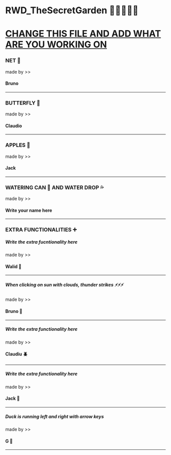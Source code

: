 # RWD_TheSecretGarden 🌳🏡🌱🦋💦
<h1><u>CHANGE THIS FILE AND ADD WHAT ARE YOU WORKING ON </u></h1>

<h3> NET 🏸 </h3>
 <p>made by >> </p>  <h4><b> Bruno</b></h4>
<hr>

 <h3> BUTTERFLY 🦋 </h3>
        <p>made by >> </p>  <h4><b> Claudio</b></h4>
<hr>

<h3>APPLES 🍎   </h3>
<p>made by >> </p>  <h4><b> Jack</b></h4>
<hr>

<h3>WATERING CAN 🚿 AND WATER DROP 💦</h3>
<p>made by >> </p>  <h4><b> Write your name here</b></h4>
<hr>


<h3> EXTRA FUNCTIONALITIES  ➕</h3>
<h5><b><i>Write the extra fucntionality here</i></b></h5>
<p>made by >> </p>  <h4><b> Walid 🦂</b></h4>
<hr>

<h5><b><i>When clicking on sun with clouds, thunder strikes ⚡⚡⚡</i></b></h5>
<p>made by >> </p>  <h4><b> Bruno 🐜</b></h4>
<hr>

<h5><b><i>Write the extra functionality here</i></b></h5>
<p>made by >> </p>  <h4><b> Claudiu 🪲</b></h4>
<hr>

<h5><b><i>Write the extra functionality here</i></b></h5>
<p>made by >> </p>  <h4><b> Jack 🐛</b></h4>
<hr>

<h5><b><i>Duck is running left and right with arrow keys</i></b></h5>
<p>made by >> </p>  <h4><b> G 🐞</b></h4>
<hr>

